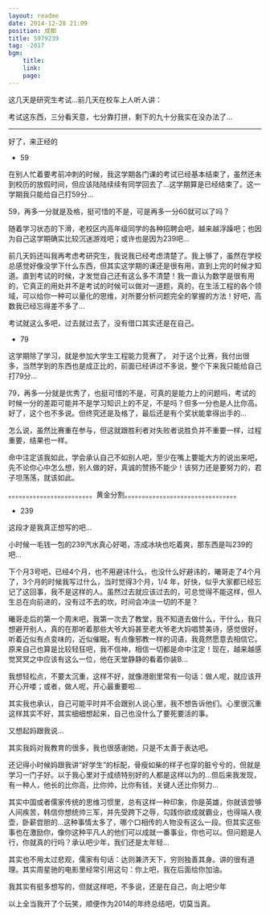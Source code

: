 ```yaml
---
layout: readme
date: 2014-12-28 21:09
position: 成都
title: 5979239
tag: -2017
bgm:
    title:
    link:
    page:
---
```


这几天是研究生考试...前几天在校车上人听人讲：

考试这东西，三分看天意，七分靠打拼，剩下的九十分我实在没办法了...

---

好了，来正经的

- 59

在别人忙着要考前冲刺的时候，我这学期各门课的考试已经基本结束了，虽然还未到校历的放假时间，但应该陆陆续续有同学回去了...这学期算是已经结束了。这一学期我只能给自己打59分...

59，再多一分就是及格，挺可惜的不是，可是再多一分60就可以了吗？

随着学习状态的下滑，老校区内高年级同学的各种招聘会吧，越来越浮躁吧；也因为自己这学期确实比较沉迷游戏吧；或许也是因为239吧...

前几天妈还叫我再考虑考研究生，我说我已经考虑清楚了。我上够了，虽然在学校总感觉好像没学下什么东西，但其实这学期的课还是很有用，直到上完的时候才知道。直到考试的时候，才发觉自己还有这么多不清楚！我一直认为数学是很有用的，它真正的用处并不是考试的时候可以做对一道题，真的，在生活工程的各个领域，可以给你一种可以量化的思维，对所要分析问题完全的掌握的方法！好吧，高数我已经忘得差不多了...

考试就这么多吧，过去就过去了，没有借口其实还是在自己。

- 79

这学期除了学习，就是参加大学生工程能力竞赛了， 对于这个比赛，我付出很多，当然学到的东西也是成正比的，前面已经讲过不多说，整个下来我只能给自己打79分...

79，再多一分就是优秀了，也挺可惜的不是，可真的是能力上的问题吗，考试的时候一分的差距可能并不是学习知识上的不足，不是吗？但多一分也是人比你高。好了，这个也不多说。但终究还是及格了，最后还是有个奖状能拿得出手的...

怎么说，虽然比赛重在参与，但这就跟胜利者对失败者说胜负并不重要一样，过程重要，结果也一样。

命中注定该我如此，学会承认自己不如别人吧，至少在嘴上要能大方的说出来吧，先不论你心中怎么想，别人做的好，真诚的赞扬不能少！该努力还是要努力的，君子坦荡荡，就该如此。

。。。。。。。。。。。。。。。。。。。。。。。。黄金分割。。。。。。。。。。。。。。。。。。。。。。。。。。。。。。。。

- 239

这段才是我真正想写的吧...

小时候一毛钱一包的239汽水真心好喝，冻成冰块也吃着爽，那东西是叫239的吧...

下个月3号吧，已经4个月，也不用避讳什么，也没什么好避讳的，曦哥走了4个月了，3个月的时候我写过什么，当时觉得3个月，1/4 年，好快，似乎大家都已经忘记了这回事，我不是这样的人。虽然过去就应该过去的，可总觉得不能这样，但人生总在向前进的，没有过不去的坎，时间会冲淡一切的不是？

曦哥走后的第一个周末吧，我第一次去了教堂，我不知道去做什么，干什么，我只想避开别人，真的在那听着那些大爷大妈甚至老大爷老大妈唱赞美诗，感觉很好，听着近似有点变味的，近似催眠，有点像邪教一样的词语，我竟然愿意去相信它。原来自己也算是比较轻狂吧，我不信神，相信一切都是命中注定！现在，越来越感觉冥冥之中应该有这么一位，他在天堂静静的看着你装B...

我想轻松点，不要太沉重，这样不好，就像港剧里常有一句话：做人呢，就应该开开心开喽；或者，做人呢，开心最重要啦...

其实我也承认，自己可能平时并不会跟别人说心里，我不想告诉他们。心里很沉重这样其实不好，其实细细想起来，自己也没什么了要死要活的事。

又想起妈跟我说...

其实我妈对我教育的很多，我也很感谢她，只是不太善于表达吧。

还记得小时候妈跟我讲“好学生”的标配，骨瘦如柴的样子也穿的脏兮兮的，但就是学习一门子好。以于我心里对于成绩特别好的人都是这样以为的...但后来我发现，有一种人，他长的比你高，比你帅，比你有钱，关键人还比你努力...

其实中国或者儒家传统的思维习惯里，总有这样一种印象，你是英雄，你就该尝够人间疾苦，韩信你想统帅三军，并先受跨下之辱，勾践你欲成就霸业，也得端人夜壶，卧薪尝胆的...这种事情太多了，哪个口相传的人物没有这么一段。但其实这些事也在激励你，像你这种平凡人的他们可以成就一番事业，你也可以。但问题是人行，你就真的行吗？承认吧少年，我们还是太年轻...

其实也不用太过悲观，儒家有句话：达则兼济天下，穷则独善其身。讲的很有道理。其实周星驰的电影里经常引用这句：你上吧，我在后面给你加油。

我其实有挺多想写的，但就这样吧，不多说，还是在自己，向上吧少年

以上全当我开了个玩笑，顺便作为2014的年终总结吧，切莫当真。

